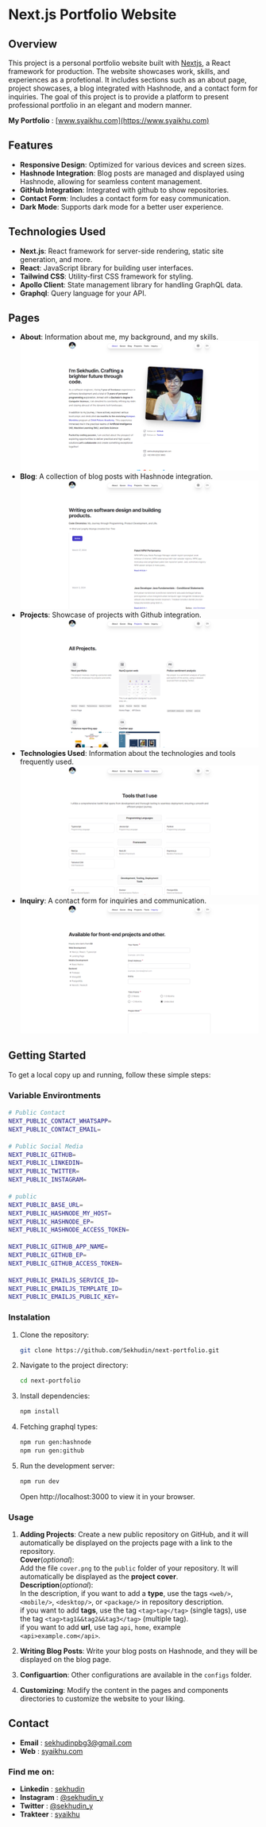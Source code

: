 # Next.js Portfolio Website

## Overview

This project is a personal portfolio website built with [Nextjs](https://nextjs.org), a React framework for production. The website showcases work, skills, and experiences as a profetional. It includes sections such as an about page, project showcases, a blog integrated with Hashnode, and a contact form for inquiries. The goal of this project is to provide a platform to present professional portfolio in an elegant and modern manner.

**My Portfolio** : [www.syaikhu.com](https://www.syaikhu.com)

## Features

- **Responsive Design**: Optimized for various devices and screen sizes.
- **Hashnode Integration**: Blog posts are managed and displayed using Hashnode, allowing for seamless content management.
- **GitHub Integration**: Integrated with github to show repositories.
- **Contact Form**: Includes a contact form for easy communication.
- **Dark Mode**: Supports dark mode for a better user experience.

## Technologies Used

- **Next.js**: React framework for server-side rendering, static site generation, and more.
- **React**: JavaScript library for building user interfaces.
- **Tailwind CSS**: Utility-first CSS framework for styling.
- **Apollo Client**: State management library for handling GraphQL data.
- **Graphql**: Query language for your API.

## Pages

- **About**: Information about me, my background, and my skills.
  ![About](./public/readme/about.png)
- **Blog**: A collection of blog posts with Hashnode integration.
  ![Blog](./public/readme/blog.png)
- **Projects**: Showcase of projects with Github integration.
  ![Project](./public/readme/project.png)
- **Technologies Used**: Information about the technologies and tools frequently used.
  ![Tools](./public/readme/tools.png)
- **Inquiry**: A contact form for inquiries and communication.
  ![Inquiry](./public/readme/inquiry.png)

## Getting Started

To get a local copy up and running, follow these simple steps:

### Variable Environtments

```bash
# Public Contact
NEXT_PUBLIC_CONTACT_WHATSAPP=
NEXT_PUBLIC_CONTACT_EMAIL=

# Public Social Media
NEXT_PUBLIC_GITHUB=
NEXT_PUBLIC_LINKEDIN=
NEXT_PUBLIC_TWITTER=
NEXT_PUBLIC_INSTAGRAM=

# public
NEXT_PUBLIC_BASE_URL=
NEXT_PUBLIC_HASHNODE_MY_HOST=
NEXT_PUBLIC_HASHNODE_EP=
NEXT_PUBLIC_HASHNODE_ACCESS_TOKEN=

NEXT_PUBLIC_GITHUB_APP_NAME=
NEXT_PUBLIC_GITHUB_EP=
NEXT_PUBLIC_GITHUB_ACCESS_TOKEN=

NEXT_PUBLIC_EMAILJS_SERVICE_ID=
NEXT_PUBLIC_EMAILJS_TEMPLATE_ID=
NEXT_PUBLIC_EMAILJS_PUBLIC_KEY=
```

### Instalation

1. Clone the repository:
   ```bash
   git clone https://github.com/Sekhudin/next-portfolio.git
   ```
2. Navigate to the project directory:
   ```bash
   cd next-portfolio
   ```
3. Install dependencies:
   ```bash
   npm install
   ```
4. Fetching graphql types:
   ```bash
   npm run gen:hashnode
   npm run gen:github
   ```
5. Run the development server:
   ```bash
   npm run dev
   ```
   Open http://localhost:3000 to view it in your browser.

### Usage

1. **Adding Projects**: Create a new public repository on GitHub, and it will automatically be displayed on the projects page with a link to the repository.<br>
   **Cover**(_optional_):<br>
   Add the file `cover.png` to the `public` folder of your repository. It will automatically be displayed as the **project cover**.<br>
   **Description**(_optional_):<br>
   In the description, if you want to add a **type**, use the tags `<web/>`, `<mobile/>`, `<desktop/>`, or `<package/>` in repository description.<br>
   if you want to add **tags**, use the tag `<tag>tag</tag>` (single tags), use the tag `<tag>tag1&&tag2&&tag3</tag>` (multiple tag).<br>
   if you want to add **url**, use tag `api`, `home`, example `<api>example.com</api>`.

2. **Writing Blog Posts**: Write your blog posts on Hashnode, and they will be displayed on the blog page.
3. **Configuartion**: Other configurations are available in the `configs` folder.
4. **Customizing**: Modify the content in the pages and components directories to customize the website to your liking.

## Contact

- **Email** : sekhudinpbg3@gmail.com
- **Web** : [syaikhu.com](https://www.syaikhu.com/)

### Find me on:

- **Linkedin** : [sekhudin](https://www.linkedin.com/in/sekhudin/)<br>
- **Instagram** : [@sekhudin_y](https://www.instagram.com/sekhudin_y)<br>
- **Twitter** : [@sekhudin_y](https://twitter.com/sekhudin_y)<br>
- **Trakteer** : [syaikhu](teer.id/syaikhu)
